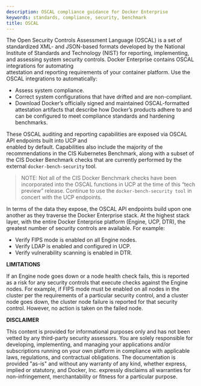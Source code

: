 ```yaml
---
description: OSCAL compliance guidance for Docker Enterprise
keywords: standards, compliance, security, benchmark
title: OSCAL
---
```


The Open Security Controls Assessment Language (OSCAL) is a set of standardized XML- and JSON-based formats developed 
by the National Institute of Standards and Technology (NIST) for reporting, implementing, and 
assessing system security controls. Docker Enterprise contains OSCAL integrations for automating  
attestation and reporting requirements of your container platform. Use the OSCAL integrations to automatically:

* Assess system compliance.
* Correct system configurations that have drifted and are non-compliant.
* Download Docker’s officially signed and maintained OSCAL-formatted attestation artifacts that 
describe how Docker’s products adhere to and can be configured to meet compliance standards and hardening benchmarks.

These OSCAL auditing and reporting capabilities are exposed via OSCAL API endpoints built into UCP and  
enabled by default. Capabilities also include the majority of the recommendations in the CIS Kubernetes Benchmark, along with a 
subset of the CIS Docker Benchmark checks that are currently performed by the external `docker-bench-security` tool. 

> NOTE: Not all of the CIS Docker Benchmark checks have been incorporated into the OSCAL functions in UCP at the time of 
this “tech preview” release. Continue to use the `docker-bench-security tool` in concert with the 
UCP endpoints.

In terms of the data they expose, the OSCAL API endpoints build upon one another as they traverse the Docker Enterprise 
stack. At the highest stack layer, with the entire Docker Enterprise platform (Engine, UCP, DTR), 
the greatest number of security controls are available. For example:

* Verify FIPS mode is enabled on all Engine nodes.
* Verify LDAP is enabled and configured in UCP.
* Verify vulnerability scanning is enabled in DTR. 

**LIMITATIONS**

If an Engine node goes down or a node health check fails, this is reported as a risk for any security controls 
that execute checks against the Engine nodes. For example, if FIPS mode must be enabled on all nodes in the 
cluster per the requirements of a particular security control, and a cluster node goes down, the cluster node failure
is reported for that security control. However, no action is taken on the failed node. 


**DISCLAIMER**

This content is provided for informational purposes only and has not been vetted by any 
third-party security assessors. You are solely responsible for developing, implementing, and managing your 
applications and/or subscriptions running on your own platform in compliance with applicable laws, regulations, 
and contractual obligations. The documentation is provided "as-is" and without any warranty of any kind, whether 
express, implied or statutory, and Docker, Inc. expressly disclaims all warranties for non-infringement, 
merchantability or fitness for a particular purpose.
